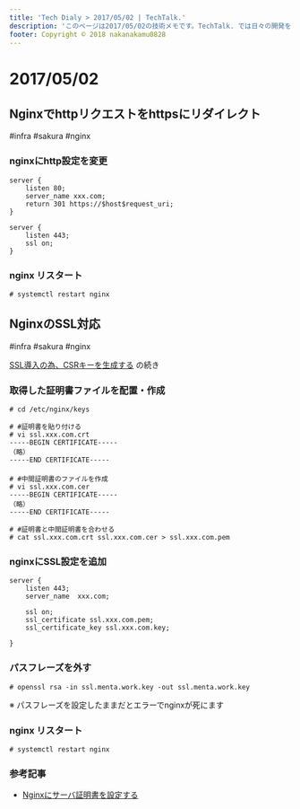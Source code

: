 ```yaml
---
title: 'Tech Dialy > 2017/05/02 | TechTalk.'
description: 'このページは2017/05/02の技術メモです。TechTalk. では日々の開発を個人メモとして残しています。将来に向けて技術ノウハウを蓄積することを目的とします。'
footer: Copyright © 2018 nakanakamu0828
---
```

# 2017/05/02
## Nginxでhttpリクエストをhttpsにリダイレクト
#infra #sakura #nginx

### nginxにhttp設定を変更
```
server {
    listen 80;
    server_name xxx.com;
    return 301 https://$host$request_uri;
}

server {
    listen 443;
    ssl on;
}
```

### nginx リスタート
```
# systemctl restart nginx
```

## NginxのSSL対応
#infra #sakura #nginx

[SSL導入の為、CSRキーを生成する](/diary/2018-04-29.html#ssl%E5%B0%8E%E5%85%A5%E3%81%AE%E7%82%BA%E3%80%81csr%E3%82%AD%E3%83%BC%E3%82%92%E7%94%9F%E6%88%90%E3%81%99%E3%82%8B) の続き

### 取得した証明書ファイルを配置・作成
```
# cd /etc/nginx/keys

# #証明書を貼り付ける
# vi ssl.xxx.com.crt
-----BEGIN CERTIFICATE-----
（略）
-----END CERTIFICATE-----
　
# #中間証明書のファイルを作成
# vi ssl.xxx.com.cer
-----BEGIN CERTIFICATE-----
（略）
-----END CERTIFICATE-----

# #証明書と中間証明書を合わせる
# cat ssl.xxx.com.crt ssl.xxx.com.cer > ssl.xxx.com.pem
```

### nginxにSSL設定を追加
```
server {
    listen 443;
    server_name  xxx.com;

    ssl on;
    ssl_certificate ssl.xxx.com.pem;
    ssl_certificate_key ssl.xxx.com.key;

}
```

### パスフレーズを外す
```
# openssl rsa -in ssl.menta.work.key -out ssl.menta.work.key
```

※ パスフレーズを設定したままだとエラーでnginxが死にます


### nginx リスタート
```
# systemctl restart nginx
```

### 参考記事
* [Nginxにサーバ証明書を設定する](https://qiita.com/kaikusakari/items/29aa22e34c32c4621c10)
